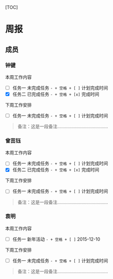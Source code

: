 [TOC]

# 周报

## 成员

### 钟键

本周工作内容

- [ ] 任务一 未完成任务 `- + 空格 + [ ]` 计划完成时间
- [x] 任务二 已完成任务 `- + 空格 + [x]` 完成时间

下周工作安排

- [ ] 任务一 未完成任务 `- + 空格 + [ ]` 计划完成时间

> 备注：这是一段备注........................................

### 曾茁钰

本周工作内容

- [ ] 任务一 未完成任务 `- + 空格 + [ ]` 计划完成时间
- [x] 任务二 已完成任务 `- + 空格 + [x]` 完成时间

下周工作安排

- [ ] 任务一 未完成任务 `- + 空格 + [ ]` 计划完成时间

> 备注：这是一段备注........................................

### 袁明

本周工作内容

- [ ] 任务一 新年活动 `- + 空格 + [ ]` 2015-12-10

下周工作安排

- [ ] 任务一 未完成任务 `- + 空格 + [ ]` 计划完成时间

> 备注：这是一段备注........................................